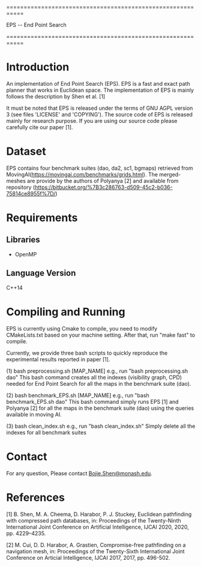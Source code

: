 ===========================================================

EPS -- End Point Search

===========================================================


Introduction
===========================================================
An implementation of End Point Search (EPS). EPS is a fast and
exact path planner that works in Euclidean space. The implementation
of EPS is mainly follows the description by Shen et al. [1]

It must be noted that EPS is released under the terms of GNU AGPL
version 3 (see files 'LICENSE' and 'COPYING'). The source code of EPS
is released mainly for research purpose. If you are using our source
code please carefully cite our paper [1].




Dataset
===========================================================
EPS contains four benchmark suites (dao, da2, sc1, bgmaps) retrieved
from MovingAI(https://movingai.com/benchmarks/grids.html). The
merged-meshes are provide by the authors of Polyanya [2] and available
from repository (https://bitbucket.org/%7B3c286763-d509-45c2-b036-75814ce8955f%7D/)



Requirements
===========================================================

Libraries
----------------
- OpenMP

Language Version
----------------
C++14



Compiling and Running
===========================================================
EPS is currently using Cmake to compile, you need to modify
CMakeLists.txt based on your machine setting. After that, run
"make fast" to compile.


Currently, we provide three bash scripts to quickly reproduce the
experimental results reported in paper [1].

(1) bash preprocessing.sh [MAP_NAME]
e.g., run "bash preprocessing.sh dao"
This bash command creates all the indexes (visibility graph, CPD)
needed for End Point Search for all the maps in the benchmark suite (dao).

(2) bash benchmark_EPS.sh [MAP_NAME]
e.g., run "bash benchmark_EPS.sh dao"
This bash command simply runs EPS [1] and Polyanya [2] for all the maps in
the benchmark suite (dao) using the queries available in moving AI.

(3) bash clean_index.sh
e.g., run "bash clean_index.sh"
Simply delete all the indexes for all benchmark suites



Contact
===========================================================
For any question, Please contact Bojie.Shen@monash.edu.



References
==========

[1] B. Shen, M. A. Cheema, D. Harabor, P. J. Stuckey,
    Euclidean pathfinding with compressed path databases,
    in: Proceedings of the Twenty-Ninth International Joint
    Conference on Artificial Intelligence, IJCAI 2020, 2020,
    pp. 4229–4235.

[2] M. Cui, D. D. Harabor, A. Grastien, Compromise-free pathfinding
    on a navigation mesh, in: Proceedings of the Twenty-Sixth International
    Joint Conference on Articial Intelligence, IJCAI 2017, 2017,
    pp. 496-502.